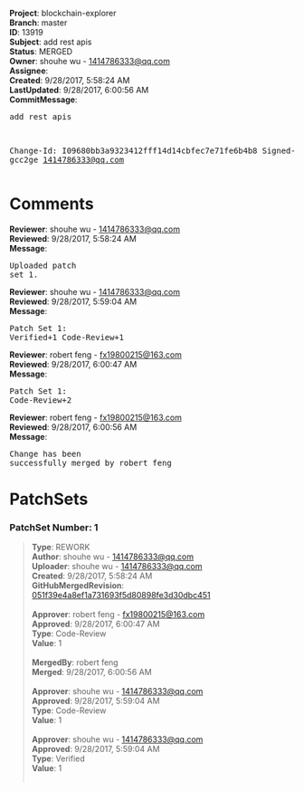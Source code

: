 <strong>Project</strong>: blockchain-explorer<br><strong>Branch</strong>: master<br><strong>ID</strong>: 13919<br><strong>Subject</strong>: add rest apis<br><strong>Status</strong>: MERGED<br><strong>Owner</strong>: shouhe wu - 1414786333@qq.com<br><strong>Assignee</strong>:<br><strong>Created</strong>: 9/28/2017, 5:58:24 AM<br><strong>LastUpdated</strong>: 9/28/2017, 6:00:56 AM<br><strong>CommitMessage</strong>:<br><pre>add rest apis

Change-Id: I09680bb3a9323412fff14d14cbfec7e71fe6b4b8
Signed-off-by: gcc2ge <1414786333@qq.com>
</pre><h1>Comments</h1><strong>Reviewer</strong>: shouhe wu - 1414786333@qq.com<br><strong>Reviewed</strong>: 9/28/2017, 5:58:24 AM<br><strong>Message</strong>: <pre>Uploaded patch set 1.</pre><strong>Reviewer</strong>: shouhe wu - 1414786333@qq.com<br><strong>Reviewed</strong>: 9/28/2017, 5:59:04 AM<br><strong>Message</strong>: <pre>Patch Set 1: Verified+1 Code-Review+1</pre><strong>Reviewer</strong>: robert feng - fx19800215@163.com<br><strong>Reviewed</strong>: 9/28/2017, 6:00:47 AM<br><strong>Message</strong>: <pre>Patch Set 1: Code-Review+2</pre><strong>Reviewer</strong>: robert feng - fx19800215@163.com<br><strong>Reviewed</strong>: 9/28/2017, 6:00:56 AM<br><strong>Message</strong>: <pre>Change has been successfully merged by robert feng</pre><h1>PatchSets</h1><h3>PatchSet Number: 1</h3><blockquote><strong>Type</strong>: REWORK<br><strong>Author</strong>: shouhe wu - 1414786333@qq.com<br><strong>Uploader</strong>: shouhe wu - 1414786333@qq.com<br><strong>Created</strong>: 9/28/2017, 5:58:24 AM<br><strong>GitHubMergedRevision</strong>: [051f39e4a8ef1a731693f5d80898fe3d30dbc451](https://github.com/hyperledger-gerrit-archive/blockchain-explorer/commit/051f39e4a8ef1a731693f5d80898fe3d30dbc451)<br><br><strong>Approver</strong>: robert feng - fx19800215@163.com<br><strong>Approved</strong>: 9/28/2017, 6:00:47 AM<br><strong>Type</strong>: Code-Review<br><strong>Value</strong>: 1<br><br><strong>MergedBy</strong>: robert feng<br><strong>Merged</strong>: 9/28/2017, 6:00:56 AM<br><br><strong>Approver</strong>: shouhe wu - 1414786333@qq.com<br><strong>Approved</strong>: 9/28/2017, 5:59:04 AM<br><strong>Type</strong>: Code-Review<br><strong>Value</strong>: 1<br><br><strong>Approver</strong>: shouhe wu - 1414786333@qq.com<br><strong>Approved</strong>: 9/28/2017, 5:59:04 AM<br><strong>Type</strong>: Verified<br><strong>Value</strong>: 1<br><br></blockquote>